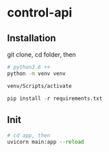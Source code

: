 # control-api

## Installation

git clone, cd folder, then
```bash
# python3.6 ++
python -m venv venv

venv/Scripts/activate
```

```python
pip install -r requirements.txt
```

## Init
```python
# cd app, then
uvicorn main:app --reload
```
